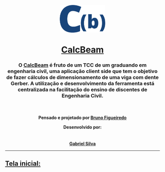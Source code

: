 <div style=" display: flex;
    justify-content: center;
    align-items: center;">
<img align="center" style="height: 90px;" class= "imgResult" src="imagens/fundo.png" alt=""></div>

<h1 style=" font-weight: bold;"
    Tela inicial: align="center" >
    <a  href="https://calcbeam.github.io/">CalcBeam</a>
</h1>
<h3 align="center" >O <a href="https://calcbeam.github.io">CalcBeam</a> é fruto de um TCC de um graduando em engenharia civil, uma aplicação client side que tem o 
objetivo de fazer cálculos de dimensionamento de uma viga com dente Gerber. A utilização e desenvolvimento da ferramenta está centralizada na facilitação do ensino de discentes de Engenharia Civil. </h3>
<br>
<h4 align="center">Pensado e projetado por <a href=""><b>Bruno Figueiredo</b></a>

 Desenvolvido por:<h4>
 <div style=" display: flex;
    justify-content: center;
    align-items: center;">
    <tr align="center" >
    <td align="center"><a align="center"href="https://gabrielbtera.github.io/"><img style="border-radius: 50%;" src="https://avatars.githubusercontent.com/u/53129406?s=400&u=00c6e17eed47fbd6d217fadc45c3243d9e8c09ec&v=4" width="100px;" alt=""/>
    <br>
<b>Gabriel Silva</b></</a>
</tr>

</div>

 <hr>

<h2 align="initial">
    Tela inicial:
</h2>



  

